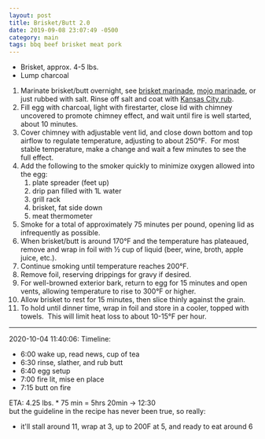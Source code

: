 ```yaml
---
layout: post
title: Brisket/Butt 2.0
date: 2019-09-08 23:07:49 -0500
category: main
tags: bbq beef brisket meat pork
---
```

<ul>
 	<li>Brisket, approx. 4-5 lbs.</li>
 	<li>Lump charcoal</li>
</ul>
<ol>
 	<li>Marinate brisket/butt overnight, see <a href="https://escowles.github.io/recipes/ingredients/2015/08/22/brisket-marinade.html">brisket marinade</a>, <a href="https://escowles.github.io/recipes/main/2013/05/05/mojo-chicken.html">mojo marinade</a>, or just rubbed with salt. Rinse off salt and coat with <a href="https://escowles.github.io/recipes/ingredients/2017/09/04/kansas-city-rub.html">Kansas City rub</a>.</li>
 	<li>Fill egg with charcoal, light with firestarter, close lid with chimney uncovered to promote chimney effect, and wait until fire is well started, about 10 minutes.</li>
 	<li>Cover chimney with adjustable vent lid, and close down bottom and top airflow to regulate temperature, adjusting to about 250°F.  For most stable temperature, make a change and wait a few minutes to see the full effect.</li>
 	<li>Add the following to the smoker quickly to minimize oxygen allowed into the egg:  
<ol>
 	<li>plate spreader (feet up)</li>
 	<li>drip pan filled with 1L water</li>
 	<li>grill rack</li>
 	<li>brisket, fat side down</li>
 	<li>meat thermometer</li>
</ol>
</li>
 	<li>Smoke for a total of approximately 75 minutes per pound, opening lid as infrequently as possible.</li>
 	<li>When brisket/butt is around 170°F and the temperature has plateaued, remove and wrap in foil with ½ cup of liquid (beer, wine, broth, apple juice, etc.).</li>
 	<li>Continue smoking until temperature reaches 200°F.</li>
 	<li>Remove foil, reserving drippings for gravy if desired.</li>
 	<li>For well-browned exterior bark, return to egg for 15 minutes and open vents, allowing temperature to rise to 300°F or higher.</li>
 	<li>Allow brisket to rest for 15 minutes, then slice thinly against the grain.</li>
 	<li>To hold until dinner time, wrap in foil and store in a cooler, topped with towels.  This will limit heat loss to about 10-15°F per hour.</li>
</ol>

---

2020-10-04 11:40:06: Timeline:
* 6:00 wake up, read news, cup of tea
* 6:30 rinse, slather, and rub butt
* 6:40 egg setup
* 7:00 fire lit, mise en place
* 7:15 butt on fire

ETA: 4.25 lbs. * 75 min = 5hrs 20min -> 12:30  
but the guideline in the recipe has never been true, so really:
* it'll stall around 11, wrap at 3, up to 200F at 5, and ready to eat around 6
